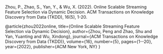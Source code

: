 Zhou, P., Zhao, S., Yan, Y., & Wu, X. (2022). Online Scalable Streaming Feature Selection via Dynamic Decision. ACM Transactions on Knowledge Discovery from Data (TKDD), 16(5), 1-20.


@article{zhou2022online,
  title={Online Scalable Streaming Feature Selection via Dynamic Decision},
  author={Zhou, Peng and Zhao, Shu and Yan, Yuanting and Wu, Xindong},
  journal={ACM Transactions on Knowledge Discovery from Data (TKDD)},
  volume={16},
  number={5},
  pages={1--20},
  year={2022},
  publisher={ACM New York, NY}
}
